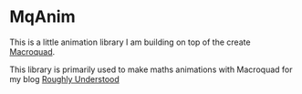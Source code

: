 # MqAnim

This is a little animation library I am building on top of the create [Macroquad](https://github.com/not-fl3/macroquad).

This library is primarily used to make maths animations with Macroquad for my
blog [Roughly Understood](www.roughly-understood.com)
